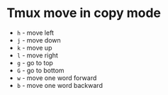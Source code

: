 # Tmux move in copy mode

- `h` - move left
- `j` - move down
- `k` - move up
- `l` - move right
- `g` - go to top
- `G` - go to bottom
- `w` - move one word forward
- `b` - move one word backward
